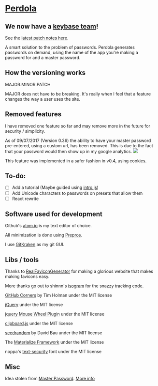 # [Perdola](https://childishgiant.github.io/perdola/)

## We now have a [keybase team](https://keybase.io/team/perdola.public)!

See the [latest patch notes here](https://github.com/ChildishGiant/perdola/commit/master).

A smart solution to the problem of passwords. Perdola generates passwords on demand, using the name of the app you're making a password for and a master password.

## How the versioning works

MAJOR.MINOR.PATCH

MAJOR does not have to be breaking. It's really when I feel that a feature changes the way a user uses the site.

## Removed features

I have removed one feature so far and may remove more in the future for security / simplicity.

As of 09/07/2017 (Version 0.36) the ability to have your master password pre-entered, using a custom url, has been removed. This is due to the fact that your password would then show up in my google analytics. ![](http://i.imgur.com/JTd4v5x.png)

This feature was implemented in a safer fashion in v0.4, using cookies.

## To-do:

- [ ] Add a tutorial (Maybe guided using [intro.js](https://introjs.com/))
- [ ] Add Unicode characters to passwords on presets that allow them
- [ ] React rewrite

## Software used for development

Github's [atom.io](https://atom.io/) is my text editor of choice.

All minimization is done using [Prepros](https://prepros.io).

I use [GitKraken](https://www.gitkraken.com/) as my git GUI.


## Libs / tools

Thanks to [RealFaviconGenerator](https://realfavicongenerator.net) for making a glorious website that makes making favicons easy.

More thanks go out to shinnn's [isogram](https://github.com/shinnn/isogram) for the snazzy tracking code.

[GitHub Corners](https://github.com/tholman/github-corners) by Tim Holman under the MIT license

[jQuery](https://github.com/jquery/jquery) under the MIT license

[jquery Mouse Wheel Plugin](https://github.com/jquery/jquery-mousewheel) under the MIT license

[clipboard.js](https://github.com/zenorocha/clipboard.js/) under the MIT license

[seedrandom](https://github.com/davidbau/seedrandom) by David Bau under the MIT license

The [Materialize Framework](https://github.com/Dogfalo/materialize) under the MIT license

noppa's [text-security](https://github.com/noppa/text-security) font under the MIT license

## Misc

Idea stolen from [Master Password](https://masterpasswordapp.com/). [More info](https://childishgiant.github.io/perdola/faq#remake)
